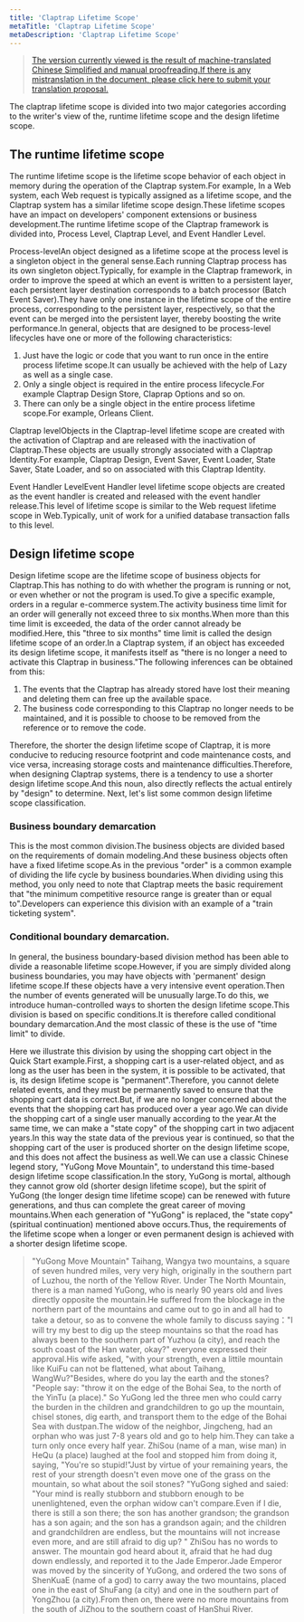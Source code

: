 ```yaml
---
title: 'Claptrap Lifetime Scope'
metaTitle: 'Claptrap Lifetime Scope'
metaDescription: 'Claptrap Lifetime Scope'
---
```


> [The version currently viewed is the result of machine-translated Chinese Simplified and manual proofreading.If there is any mistranslation in the document, please click here to submit your translation proposal.](https://crwd.in/newbeclaptrap)

The claptrap lifetime scope is divided into two major categories according to the writer's view of the, runtime lifetime scope and the design lifetime scope.

## The runtime lifetime scope

The runtime lifetime scope is the lifetime scope behavior of each object in memory during the operation of the Claptrap system.For example, In a Web system, each Web request is typically assigned as a lifetime scope, and the Claptrap system has a similar lifetime scope design.These lifetime scopes have an impact on developers' component extensions or business development.The runtime lifetime scope of the Claptrap framework is divided into, Process Level, Claptrap Level, and Event Handler Level.

Process-levelAn object designed as a lifetime scope at the process level is a singleton object in the general sense.Each running Claptrap process has its own singleton object.Typically, for example in the Claptrap framework, in order to improve the speed at which an event is written to a persistent layer, each persistent layer destination corresponds to a batch processor (Batch Event Saver).They have only one instance in the lifetime scope of the entire process, corresponding to the persistent layer, respectively, so that the event can be merged into the persistent layer, thereby boosting the write performance.In general, objects that are designed to be process-level lifecycles have one or more of the following characteristics:

1. Just have the logic or code that you want to run once in the entire process lifetime scope.It can usually be achieved with the help of Lazy as well as a single case.
2. Only a single object is required in the entire process lifecycle.For example Claptrap Design Store, Claprap Options and so on.
3. There can only be a single object in the entire process lifetime scope.For example, Orleans Client.

Claptrap levelObjects in the Claptrap-level lifetime scope are created with the activation of Claptrap and are released with the inactivation of Claptrap.These objects are usually strongly associated with a Claptrap Identity.For example, Claptrap Design, Event Saver, Event Loader, State Saver, State Loader, and so on associated with this Claptrap Identity.

Event Handler LevelEvent Handler level lifetime scope objects are created as the event handler is created and released with the event handler release.This level of lifetime scope is similar to the Web request lifetime scope in Web.Typically, unit of work for a unified database transaction falls to this level.

## Design lifetime scope

Design lifetime scope are the lifetime scope of business objects for Claptrap.This has nothing to do with whether the program is running or not, or even whether or not the program is used.To give a specific example, orders in a regular e-commerce system.The activity business time limit for an order will generally not exceed three to six months.When more than this time limit is exceeded, the data of the order cannot already be modified.Here, this "three to six months" time limit is called the design lifetime scope of an order.In a Claptrap system, if an object has exceeded its design lifetime scope, it manifests itself as "there is no longer a need to activate this Claptrap in business."The following inferences can be obtained from this:

1. The events that the Claptrap has already stored have lost their meaning and deleting them can free up the available space.
2. The business code corresponding to this Claptrap no longer needs to be maintained, and it is possible to choose to be removed from the reference or to remove the code.

Therefore, the shorter the design lifetime scope of Claptrap, it is more conducive to reducing resource footprint and code maintenance costs, and vice versa, increasing storage costs and maintenance difficulties.Therefore, when designing Claptrap systems, there is a tendency to use a shorter design lifetime scope.And this noun, also directly reflects the actual entirely by "design" to determine. Next, let's list some common design lifetime scope classification.

### Business boundary demarcation

This is the most common division.The business objects are divided based on the requirements of domain modeling.And these business objects often have a fixed lifetime scope.As in the previous "order" is a common example of dividing the life cycle by business boundaries.When dividing using this method, you only need to note that Claptrap meets the basic requirement that "the minimum competitive resource range is greater than or equal to".Developers can experience this division with an example of a "train ticketing system".

### Conditional boundary demarcation.

In general, the business boundary-based division method has been able to divide a reasonable lifetime scope.However, if you are simply divided along business boundaries, you may have objects with 'permanent' design lifetime scope.If these objects have a very intensive event operation.Then the number of events generated will be unusually large.To do this, we introduce human-controlled ways to shorten the design lifetime scope.This division is based on specific conditions.It is therefore called conditional boundary demarcation.And the most classic of these is the use of "time limit" to divide.

Here we illustrate this division by using the shopping cart object in the Quick Start example.First, a shopping cart is a user-related object, and as long as the user has been in the system, it is possible to be activated, that is, its design lifetime scope is "permanent".Therefore, you cannot delete related events, and they must be permanently saved to ensure that the shopping cart data is correct.But, if we are no longer concerned about the events that the shopping cart has produced over a year ago.We can divide the shopping cart of a single user manually according to the year.At the same time, we can make a "state copy" of the shopping cart in two adjacent years.In this way the state data of the previous year is continued, so that the shopping cart of the user is produced shorter on the design lifetime scope, and this does not affect the business as well.We can use a classic Chinese legend story, "YuGong Move Mountain", to understand this time-based design lifetime scope classification.In the story, YuGong is mortal, although they cannot grow old (shorter design lifetime scope), but the spirit of YuGong (the longer design time lifetime scope) can be renewed with future generations, and thus can complete the great career of moving mountains.When each generation of "YuGong" is replaced, the "state copy" (spiritual continuation) mentioned above occurs.Thus, the requirements of the lifetime scope when a longer or even permanent design is achieved with a shorter design lifetime scope.

> "YuGong Move Mountain" Taihang, Wangya two mountains, a square of seven hundred miles, very very high, originally in the southern part of Luzhou, the north of the Yellow River. Under The North Mountain, there is a man named YuGong, who is nearly 90 years old and lives directly opposite the mountain.He suffered from the blockage in the northern part of the mountains and came out to go in and all had to take a detour, so as to convene the whole family to discuss saying："I will try my best to dig up the steep mountains so that the road has always been to the southern part of Yuzhou (a city), and reach the south coast of the Han water, okay?" everyone expressed their approval.His wife asked, "with your strength, even a littile mountain like KuiFu can not be flattened, what about Taihang, WangWu?"Besides, where do you lay the earth and the stones? "People say: "throw it on the edge of the Bohai Sea, to the north of the YinTu (a place)." So YuGong led the three men who could carry the burden in the children and grandchildren to go up the mountain, chisel stones, dig earth, and transport them to the edge of the Bohai Sea with dustpan.The widow of the neighbor, Jingcheng, had an orphan who was just 7-8 years old and go to help him.They can take a turn only once every half year. ZhiSou (name of a man, wise man) in HeQu (a place) laughed at the fool and stopped him from doing it, saying, "You're so stupid!"Just by virtue of your remaining years, the rest of your strength doesn't even move one of the grass on the mountain, so what about the soil stones? "YuGong sighed and saied: "Your mind is really stubborn and stubborn enough to be unenlightened, even the orphan widow can't compare.Even if I die, there is still a son there; the son has another grandson; the grandson has a son again; and the son has a grandson again; and the children and grandchildren are endless, but the mountains will not increase even more, and are still afraid to dig up? " ZhiSou has no words to answer. The mountain god heard about it, afraid that he had dug down endlessly, and reported it to the Jade Emperor.Jade Emperor was moved by the sincerity of YuGong, and ordered the two sons of ShenKuaE (name of a god) to carry away the two mountains, placed one in the east of ShuFang (a city) and one in the southern part of YongZhou (a city).From then on, there were no more mountains from the south of JiZhou to the southern coast of HanShui River.
